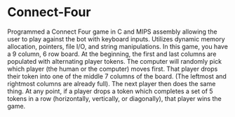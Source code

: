 # Connect-Four
Programmed a Connect Four game in C and MIPS assembly allowing the user to play against the bot with keyboard inputs. Utilizes dynamic memory allocation, pointers, file I/O, and string manipulations. In this game, you have a 9 column, 6 row board. At the beginning, the first and last columns are populated with alternating player tokens. The computer will randomly pick which player (the human or the computer) moves first.  That player drops their token into one of the middle 7 columns of the board. (The leftmost and rightmost columns are already full). The next player then does the same thing.  At any point, if a player drops a token which completes a set of 5 tokens in a row (horizontally, vertically, or diagonally), that player wins the game.
